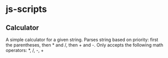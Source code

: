 # js-scripts

## Calculator

A simple calculator for a given string. Parses string based on priority: first the parentheses, then * and /, then + and -.
Only accepts the following math operators: *, /, -, +
